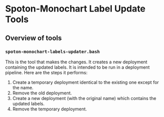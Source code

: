 # Spoton-Monochart Label Update Tools

## Overview of tools

### `spoton-monochart-labels-updater.bash`

This is the tool that makes the changes. It creates a new deployment containing the updated labels.
It is intended to be run in a deployment pipeline. Here are the steps it performs:

1. Create a temporary deployment identical to the existing one except for the name.
2. Remove the old deployment.
3. Create a new deployment (with the original name) which contains the updated labels.
4. Remove the temporary deployment.
